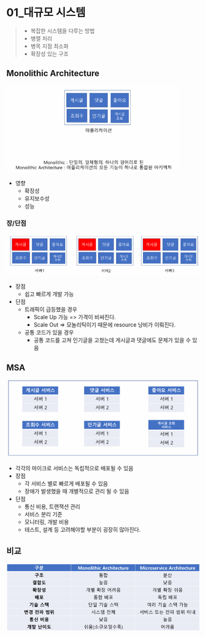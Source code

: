 # 01_대규모 시스템

> - 복잡한 시스템을 다루는 방법
> - 병렬 처리
> - 병목 지점 최소화
> - 확장성 있는 구조

## Monolithic Architecture

<img src="./01_대규모.assets/image-20250217213255092.png" alt="image-20250217213255092" style="zoom:67%;" />

- 영향
  - 확장성
  - 유지보수성
  - 성능



### 장/단점

![image-20250217213441890](./01_대규모.assets/image-20250217213441890.png)

- 장점
  - 쉽고 빠르게 개발 가능
- 단점
  - 트래픽이 급등했을 경우
    - Scale Up 가능 => 가격이 비싸진다.
    - Scale Out => 모놀리틱이기 때문에 resource 낭비가 이뤄진다.
  - 공통 코드가 있을 경우
    - 공통 코드를 고쳐 인기글을 고쳤는데 게시글과 댓글에도 문제가 있을 수 있음



## MSA

![image-20250217215203039](./01_대규모.assets/image-20250217215203039.png)

- 각각의 마이크로 서비스는 독립적으로 배포될 수 있음
- 장점
  - 각 서비스 별로 빠르게 배포될 수 있음
  - 장애가 발생했을 때 개별적으로 관리 될 수 있음 
- 단점
  - 통신 비용, 트랜잭션 관리
  - 서비스 분리 기준
  - 모니터링, 개발 비용
  - 테스트, 설계 등 고려해야할 부분이 굉장히 많아진다.



## 비교

![image-20250217215643437](./01_대규모.assets/image-20250217215643437.png)



## 



